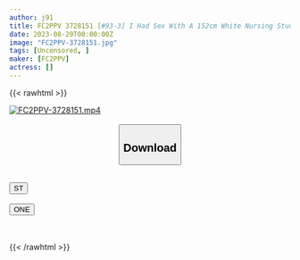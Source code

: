 ```yaml
---
author: j91
title: FC2PPV 3728151 [#93-3] I Had Sex With A 152cm White Nursing Student Who Had Just Moved To Tokyo. Pure C***d’s Echiechi Pajamas Are Really Moe! ! Cowgirl Ejaculation Too Far Into The Back Of The Uterus And Creampie Ejaculation ♡ Mutual Feelings ♡
date: 2023-08-29T00:00:00Z
image: "FC2PPV-3728151.jpg"
tags: [Uncensored, ]
maker: [FC2PPV]
actress: []
---
```



{{< rawhtml >}}

<div class="video" data-videoid="jq6x2kMLGVfzwzM">
    <a href="javascript:;">
        <img src="https://my.j91.asia/posts/FC2PPV-3728151/FC2PPV-3728151.jpg" width="WIDTH" height="HEIGHT" alt="FC2PPV-3728151.mp4" loading="lazy">
    </a>
</div>

<script type="text/javascript" src="https://j91.asia/asset/on-demand-st.js"></script>

<br>
  <link rel="stylesheet" href="https://j91.asia/asset/bs5.css">
  
  <center>
  <button class="btn btn-primary" type="button" data-bs-toggle="collapse" data-bs-target=".multi-collapse" aria-expanded="false" aria-controls="multiCollapseExample1 multiCollapseExample2"><h2>Download</h2></button></center>
</p>
<div class="row">
  <div class="col">
    <div class="collapse multi-collapse" id="multiCollapseExample1">
      <div class="card card-body">
	      	      <br>
<div class="buttons">  
<a href="https://streamtape.to/v/jq6x2kMLGVfzwzM"><button class="btn-hover color-3"><i class="fa fa-download"></i> ST</button></a></div>
    </div>
  </div>
</div>
  <div class="col">
    <div class="collapse multi-collapse" id="multiCollapseExample2">
      <div class="card card-body">
	      <br>
<div class="buttons">
    <a href="https://oneupload.to/codz1srdg81h"><button class="btn-hover color-9"><i class="fa fa-download"></i> ONE</button></a></div>
<br><br>
      </div>
    </div>
  </div>
</div>

{{< /rawhtml >}}